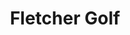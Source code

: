 ---
title: "Fletcher Golf"
address: "Unit 4, Portland Business Park, Tempo Rd, Enniskillen, County Fermanagh BT74 6HR"
tel: "028 6632 0009"
county: "Fermanagh"
category: "Golf Equipment"
type: "Content"
lat: "54.350133"
lng: "-7.60728"
---